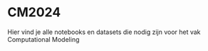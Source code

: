 # CM2024
Hier vind je alle notebooks en datasets die nodig zijn voor het vak Computational Modeling
